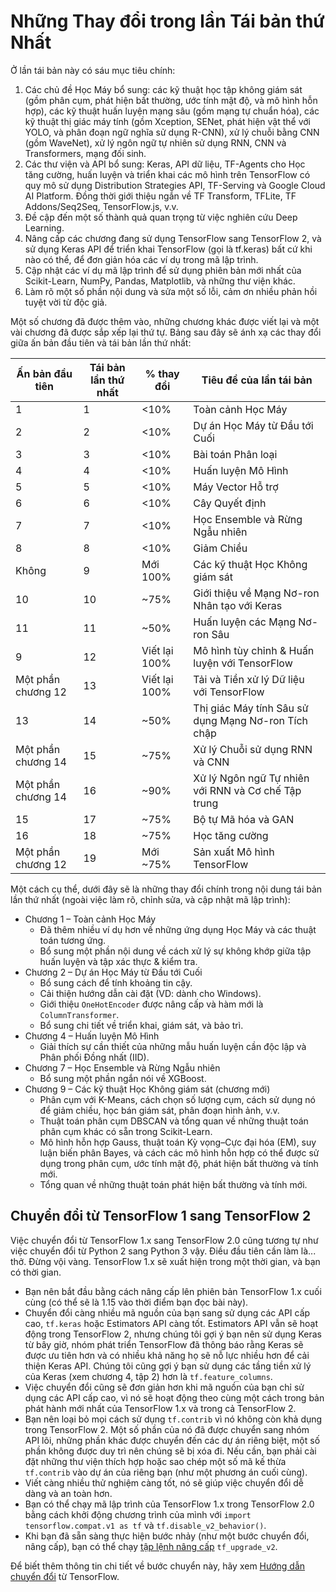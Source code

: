 # Những Thay đổi trong lần Tái bản thứ Nhất
Ở lần tái bản này có sáu mục tiêu chính:

1. Các chủ đề Học Máy bổ sung: các kỹ thuật học tập không giám sát 
(gồm phân cụm, phát hiện bất thường, ước tính mật độ, và mô hình hỗn hợp),
các kỹ thuật huấn luyện mạng sâu (gồm mạng tự chuẩn hóa), các kỹ thuật thị giác máy tính 
(gồm Xception, SENet, phát hiện vật thể với YOLO, và phân đoạn ngữ nghĩa sử dụng R-CNN),
xử lý chuỗi bằng CNN (gồm WaveNet), xử lý ngôn ngữ tự nhiên sử dụng RNN, CNN và Transformers, mạng đối sinh.
2. Các thư viện và API bổ sung: Keras, API dữ liệu, TF-Agents cho Học tăng cường, 
huấn luyện và triển khai các mô hình trên TensorFlow có quy mô sử dụng Distribution Strategies API,
TF-Serving và Google Cloud AI Platform. Đồng thời giới thiệu ngắn về TF Transform, TFLite, TF Addons/Seq2Seq, TensorFlow.js, v.v.
1. Đề cập đến một số thành quả quan trọng từ việc nghiên cứu Deep Learning.
2. Nâng cấp các chương đang sử dụng TensorFlow sang TensorFlow 2, và sử dụng Keras API để 
triển khai TensorFlow (gọi là tf.keras) bất cứ khi nào có thể, để đơn giản hóa các ví dụ trong mã lập trình.
5. Cập nhật các ví dụ mã lập trình để sử dụng phiên bản mới nhất của Scikit-Learn, NumPy, Pandas, Matplotlib, và những thư viện khác.
6. Làm rõ một số phần nội dung và sửa một số lỗi, cảm ơn nhiều phản hồi tuyệt vời từ độc giả.

Một số chương đã được thêm vào, những chương khác được viết lại và một vài chương đã được sắp xếp lại thứ tự.
Bảng sau đây sẽ ánh xạ các thay đổi giữa ấn bản đầu tiên và tái bản lần thứ nhất:

| Ấn bản đầu tiên  | Tái bản lần thứ nhất | % thay đổi | Tiêu đề của lần tái bản
|--|--|--|--|
|1|1|<10%|Toàn cảnh Học Máy
|2|2|<10%|Dự án Học Máy từ Đầu tới Cuối
|3|3|<10%|Bài toán Phân loại
|4|4|<10%|Huấn luyện Mô Hình
|5|5|<10%|Máy Vector Hỗ trợ
|6|6|<10%|Cây Quyết định
|7|7|<10%|Học Ensemble và Rừng Ngẫu nhiên
|8|8|<10%|Giảm Chiều
|Không|9|Mới 100%|Các kỹ thuật Học Không giám sát
|10|10|~75%|Giới thiệu về Mạng Nơ-ron Nhân tạo với Keras
|11|11|~50%|Huấn luyện các Mạng Nơ-ron Sâu
|9|12|Viết lại 100%|Mô hình tùy chỉnh & Huấn luyện với TensorFlow
|Một phần chương 12|13|Viết lại 100%|Tải và Tiền xử lý Dữ liệu với TensorFlow
|13|14|~50%|Thị giác Máy tính Sâu sử dụng Mạng Nơ-ron Tích chập
|Một phần chương 14|15|~75%|Xử lý Chuỗi sử dụng RNN và CNN
|Một phần chương 14|16|~90%|Xử lý Ngôn ngữ Tự nhiên với RNN và Cơ chế Tập trung
|15|17|~75%|Bộ tự Mã hóa và GAN
|16|18|~75%|Học tăng cường
|Một phần chương 12|19|Mới ~75%|Sản xuất Mô hình TensorFlow

Một cách cụ thể, dưới đây sẽ là những thay đổi chính trong nội dung tái bản lần thứ nhất
(ngoài việc làm rõ, chỉnh sửa, và cập nhật mã lập trình):

* Chương 1 – Toàn cảnh Học Máy
  * Đã thêm nhiều ví dụ hơn về những ứng dụng Học Máy và các thuật toán tương ứng.
  * Bổ sung một phần nội dung về cách xử lý sự không khớp giữa tập huấn luyện và tập xác thực & kiểm tra.
* Chương 2 – Dự án Học Máy từ Đầu tới Cuối
  * Bổ sung cách để tính khoảng tin cậy.
  * Cải thiện hướng dẫn cài đặt (VD: dành cho Windows).
  * Giới thiệu `OneHotEncoder` được nâng cấp và hàm mới là `ColumnTransformer`.
  * Bổ sung chi tiết về triển khai, giám sát, và bảo trì.
* Chương 4 – Huấn luyện Mô Hình
  * Giải thích sự cần thiết của những mẫu huấn luyện cần độc lập và Phân phối Đồng nhất (IID).
* Chương 7 – Học Ensemble và Rừng Ngẫu nhiên
  * Bổ sung một phần ngắn nói về XGBoost.
* Chương 9 – Các kỹ thuật Học Không giám sát (chương mới)
  * Phân cụm với K-Means, cách chọn số lượng cụm, cách sử dụng nó để giảm chiều, học bán giám sát, phân đoạn hình ảnh, v.v.
  * Thuật toán phân cụm DBSCAN và tổng quan về những thuật toán phân cụm khác có sẵn trong Scikit-Learn.
  * Mô hình hỗn hợp Gauss, thuật toán Kỳ vọng–Cực đại hóa (EM), suy luận biến phân Bayes, 
  và cách các mô hình hỗn hợp có thể được sử dụng trong phân cụm, ước tính mật độ, phát hiện bất thường và tính mới.
  * Tổng quan về những thuật toán phát hiện bất thường và tính mới.


## Chuyển đổi từ TensorFlow 1 sang TensorFlow 2
Việc chuyển đổi từ TensorFlow 1.x sang TensorFlow 2.0 cũng tương tự như việc chuyển đổi từ Python 2 sang Python 3 vậy.
Điều đầu tiên cần làm là... thở. Đừng vội vàng.
TensorFlow 1.x sẽ xuất hiện trong một thời gian, và bạn có thời gian.

* Bạn nên bắt đầu bằng cách nâng cấp lên phiên bản TensorFlow 1.x cuối cùng (có thể sẽ là 1.15 vào thời điểm bạn đọc bài này).
* Chuyển đổi càng nhiều mã nguồn của bạn sang sử dụng các API cấp cao, `tf.keras` hoặc Estimators API càng tốt. 
Estimators API vẫn sẽ hoạt động trong TensorFlow 2, nhưng chúng tôi gợi ý bạn nên sử dụng Keras từ bây giờ, 
nhóm phát triển TensorFlow đã thông báo rằng Keras sẽ được ưu tiên hơn và có nhiều khả năng họ sẽ nỗ lực nhiều hơn 
để cải thiện Keras API. Chúng tôi cũng gợi ý bạn sử dụng các tầng tiền xử lý của Keras (xem chương 4, tập 2) hơn là `tf.feature_columns`.
* Việc chuyển đổi cũng sẽ đơn giản hơn khi mã nguồn của bạn chỉ sử dụng các API cấp cao, 
vì nó sẽ hoạt động theo cùng một cách trong bản phát hành mới nhất của TensorFlow 1.x và trong cả TensorFlow 2.
* Bạn nên loại bỏ mọi cách sử dụng `tf.contrib` vì nó không còn khả dụng trong TensorFlow 2.
Một số phần của nó đã được chuyển sang nhóm API lõi, những phần khác được chuyển đến các dự án riêng biệt, 
một số phần không được duy trì nên chúng sẽ bị xóa đi. Nếu cần, bạn phải cài đặt những thư viện thích hợp hoặc sao chép
một số mã kế thừa `tf.contrib` vào dự án của riêng bạn (như một phương án cuối cùng).
* Viết càng nhiều thử nghiệm càng tốt, nó sẽ giúp việc chuyển đổi dễ dàng và an toàn hơn.
* Bạn có thể chạy mã lập trình của TensorFlow 1.x trong TensorFlow 2.0 bằng cách khởi động chương trình của mình
với `import tensorflow.compat.v1 as tf` và `tf.disable_v2_behavior()`.
* Khi bạn đã sẵn sàng thực hiện bước nhảy (như một bước chuyển đổi, nâng cấp), 
bạn có thể chạy [tập lệnh nâng cấp](https://www.tensorflow.org/beta/guide/upgrade) `tf_upgrade_v2`.

Để biết thêm thông tin chi tiết về bước chuyển này, 
hãy xem [Hướng dẫn chuyển đổi](https://www.tensorflow.org/beta/guide/migration_guide) từ TensorFlow.
